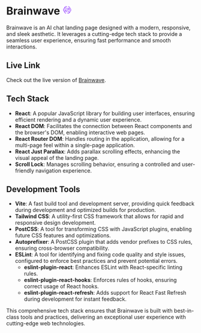 # Brainwave <img src="./src/assets/brainwave-symbol.svg" width="25" height="25" />

Brainwave is an AI chat landing page designed with a modern, responsive, and sleek aesthetic. It leverages a cutting-edge tech stack to provide a seamless user experience, ensuring fast performance and smooth interactions.

## Live Link

Check out the live version of [Brainwave](https://brainwave-eight-pearl.vercel.app/).

## Tech Stack

- **React**: A popular JavaScript library for building user interfaces, ensuring efficient rendering and a dynamic user experience.
- **React DOM**: Facilitates the connection between React components and the browser's DOM, enabling interactive web pages.
- **React Router DOM**: Handles routing in the application, allowing for a multi-page feel within a single-page application.
- **React Just Parallax**: Adds parallax scrolling effects, enhancing the visual appeal of the landing page.
- **Scroll Lock**: Manages scrolling behavior, ensuring a controlled and user-friendly navigation experience.

## Development Tools

- **Vite**: A fast build tool and development server, providing quick feedback during development and optimized builds for production.
- **Tailwind CSS**: A utility-first CSS framework that allows for rapid and responsive design development.
- **PostCSS**: A tool for transforming CSS with JavaScript plugins, enabling future CSS features and optimizations.
- **Autoprefixer**: A PostCSS plugin that adds vendor prefixes to CSS rules, ensuring cross-browser compatibility.
- **ESLint**: A tool for identifying and fixing code quality and style issues, configured to enforce best practices and prevent potential errors.
  - **eslint-plugin-react**: Enhances ESLint with React-specific linting rules.
  - **eslint-plugin-react-hooks**: Enforces rules of hooks, ensuring correct usage of React hooks.
  - **eslint-plugin-react-refresh**: Adds support for React Fast Refresh during development for instant feedback.

This comprehensive tech stack ensures that Brainwave is built with best-in-class tools and practices, delivering an exceptional user experience with cutting-edge web technologies.

